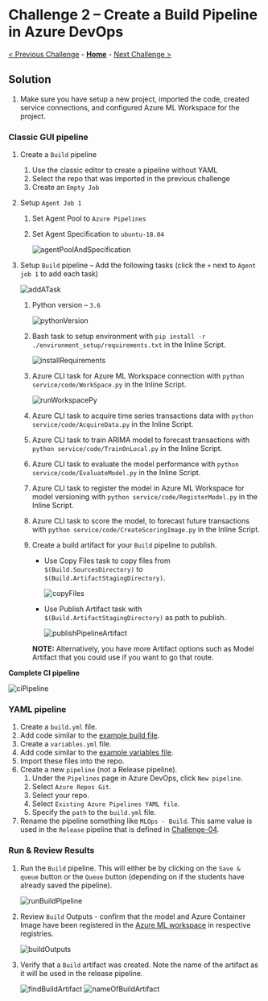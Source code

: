 # Challenge 2 – Create a Build Pipeline in Azure DevOps

[< Previous Challenge](./Solution-01.md) - **[Home](./README.md)** - [Next Challenge >](./Solution-03.md)

## Solution

1.  Make sure you have setup a new project, imported the code, created service connections, and configured Azure ML Workspace for the project.

### Classic GUI pipeline

1.  Create a `Build` pipeline
    1.  Use the classic editor to create a pipeline without YAML
    1.  Select the repo that was imported in the previous challenge
    1.  Create an `Empty Job`
1.  Setup `Agent Job 1`
    1.  Set Agent Pool to `Azure Pipelines`
    1.  Set Agent Specification to `ubuntu-18.04`

        ![agentPoolAndSpecification](../images/Challenge-02/agentPoolAndSpecification.png)
1.  Setup `Build` pipeline – Add the following tasks (click the `+` next to `Agent job 1` to add each task)

    ![addATask](../images/Challenge-02/addATask.png)

    1.  Python version – `3.6`

        ![pythonVersion](../images/Challenge-02/pythonVersion.png)

    1.  Bash task to setup environment with `pip install -r ./environment_setup/requirements.txt` in the Inline Script.

        ![installRequirements](../images/Challenge-02/installRequirements.png)

    1.  Azure CLI task for Azure ML Workspace connection with `python service/code/WorkSpace.py` in the Inline Script.

        ![runWorkspacePy](../images/Challenge-02/runWorkspacePy.png)

    1.  Azure CLI task to acquire time series transactions data with `python service/code/AcquireData.py` in the Inline Script.
    1.  Azure CLI task to train ARIMA model to forecast transactions with `python service/code/TrainOnLocal.py` in the Inline Script.
    1.  Azure CLI task to evaluate the model performance with `python service/code/EvaluateModel.py` in the Inline Script.
    1.  Azure CLI task to register the model in Azure ML Workspace for model versioning with `python service/code/RegisterModel.py` in the Inline Script.
    1.  Azure CLI task to score the model, to forecast future transactions with `python service/code/CreateScoringImage.py` in the Inline Script.
    1.  Create a build artifact for your `Build` pipeline to publish.
        - Use Copy Files task to copy files from `$(Build.SourcesDirectory)` to `$(Build.ArtifactStagingDirectory)`.

          ![copyFiles](../images/Challenge-02/copyFiles.png)

        - Use Publish Artifact task with `$(Build.ArtifactStagingDirectory)` as path to publish.

          ![publishPipelineArtifact](../images/Challenge-02/publishPipelineArtifact.png)

        **NOTE:** Alternatively, you have more Artifact options such as Model Artifact that you could use if you want to go that route.
    
**Complete CI pipeline**

![ciPipeline](../images/Challenge-02/ciPipeline.png)

### YAML pipeline

1.  Create a `build.yml` file.
1.  Add code similar to the [example build file](./Solutions/build.yml).
1.  Create a `variables.yml` file.
1.  Add code similar to the [example variables file](./Solutions/variables.yml).
1.  Import these files into the repo.
1.  Create a new `pipeline` (not a Release pipeline).
    1.  Under the `Pipelines` page in Azure DevOps, click `New pipeline`.
    1.  Select `Azure Repos Git`.
    1.  Select your repo.
    1.  Select `Existing Azure Pipelines YAML file`.
    1.  Specify the `path` to the `build.yml` file.
1.  Rename the pipeline something like `MLOps - Build`. This same value is used in the `Release` pipeline that is defined in [Challenge-04](./Solution-04.md).

### Run & Review Results

1.  Run the `Build` pipeline. This will either be by clicking on the `Save & queue` button or the `Queue` button (depending on if the students have already saved the pipeline).

    ![runBuildPipeline](../images/Challenge-02/runBuildPipeline.png)

1.  Review `Build` Outputs - confirm that the model and Azure Container Image have been registered in the [Azure ML workspace](https://ml.azure.com/) in respective registries.

    ![buildOutputs](../images/Challenge-02/buildOutputs.png)

1.  Verify that a `Build` artifact was created. Note the name of the artifact as it will be used in the release pipeline.

    ![findBuildArtifact](../images/Challenge-02/findBuildArtifact.png)
    ![nameOfBuildArtifact](../images/Challenge-02/nameOfBuildArtifact.png)